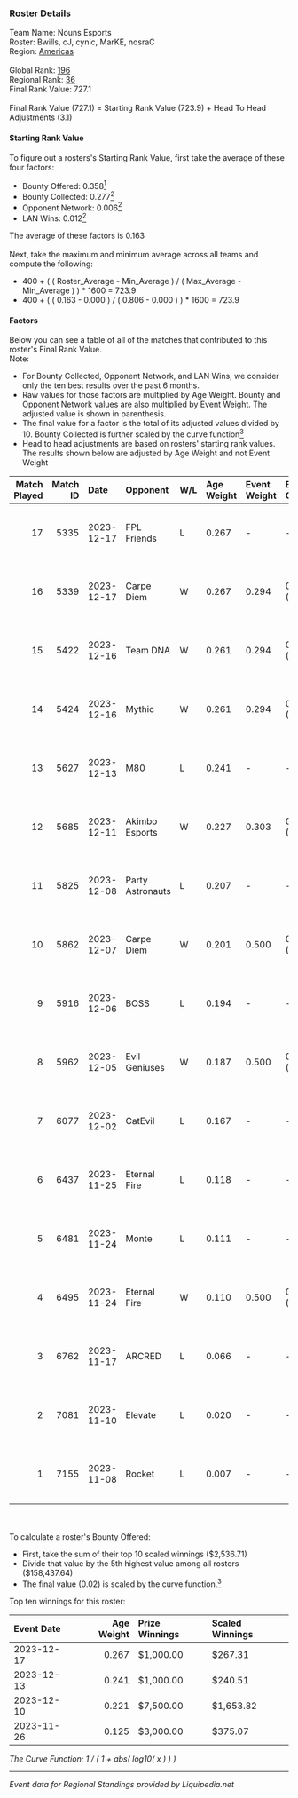 ### Roster Details<br />
Team Name: Nouns Esports<br />
Roster: Bwills, cJ, cynic, MarKE, nosraC<br />
Region: [Americas]( ../standings_americas.md)<br />
<br />
Global Rank: [196](../standings_global.md)<br />
Regional Rank: [36]( ../standings_americas.md)<br />
Final Rank Value:  727.1<br />
<br />
Final Rank Value (727.1) = Starting Rank Value (723.9) + Head To Head Adjustments (3.1)<br />

#### Starting Rank Value<br />
To figure out a rosters's Starting Rank Value, first take the average of these four factors:<br />
- Bounty Offered: 0.358[<sup>1</sup>](#table2)
- Bounty Collected: 0.277[<sup>2</sup>](#table1)
- Opponent Network: 0.006[<sup>2</sup>](#table1)
- LAN Wins: 0.012[<sup>2</sup>](#table1)

The average of these factors is 0.163<br />
<br />
Next, take the maximum and minimum average across all teams and compute the following:<br />
- 400 + ( ( Roster_Average - Min_Average ) / ( Max_Average - Min_Average ) ) * 1600 = 723.9
- 400 + ( ( 0.163 - 0.000 ) / ( 0.806 - 0.000 ) ) * 1600 = 723.9


#### Factors<br />
Below you can see a table of all of the matches that contributed to this roster's Final Rank Value.<br />
Note:<br />

- For Bounty Collected, Opponent Network, and LAN Wins, we consider only the ten best results over the past 6 months.
- Raw values for those factors are multiplied by Age Weight. Bounty and Opponent Network values are also multiplied by Event Weight. The adjusted value is shown in parenthesis.
- The final value for a factor is the total of its adjusted values divided by 10. Bounty Collected is further scaled by the curve function[<sup>3</sup>](#curveFunction)
- Head to head adjustments are based on rosters' starting rank values. The results shown below are adjusted by Age Weight and not Event Weight
<span id="table1"></span><br />


| Match Played | Match ID | Date       | Opponent         | W/L | Age Weight | Event Weight | Bounty Collected | Opponent Network | LAN Wins      | H2H Adj. | Roster                           |
| -: | -: | :- | :- | :- | :- | :- | :- | :- | :- | -: | :- |
|           17 |     5335 | 2023-12-17 | FPL Friends      | L   | 0.267      | -            | -                | -                | -             |    -4.91 | Bwills, cJ, cynic, MarKE, nosraC |
|           16 |     5339 | 2023-12-17 | Carpe Diem       | W   | 0.267      | 0.294        | 0.009 (0.001)    | 0.178 (0.014)    | false (0.000) |     4.22 | Bwills, cJ, cynic, MarKE, nosraC |
|           15 |     5422 | 2023-12-16 | Team DNA         | W   | 0.261      | 0.294        | 0.000 (0.000)    | 0.009 (0.001)    | false (0.000) |     1.14 | Bwills, cJ, cynic, MarKE, nosraC |
|           14 |     5424 | 2023-12-16 | Mythic           | W   | 0.261      | 0.294        | 0.000 (0.000)    | 0.000 (0.000)    | false (0.000) |     1.14 | Bwills, cJ, cynic, MarKE, nosraC |
|           13 |     5627 | 2023-12-13 | M80              | L   | 0.241      | -            | -                | -                | -             |    -0.29 | Bwills, cJ, cynic, MarKE, nosraC |
|           12 |     5685 | 2023-12-11 | Akimbo Esports   | W   | 0.227      | 0.303        | 0.000 (0.000)    | 0.015 (0.001)    | false (0.000) |     1.46 | Bwills, cJ, cynic, MarKE, nosraC |
|           11 |     5825 | 2023-12-08 | Party Astronauts | L   | 0.207      | -            | -                | -                | -             |    -2.50 | Bwills, cJ, cynic, MarKE, nosraC |
|           10 |     5862 | 2023-12-07 | Carpe Diem       | W   | 0.201      | 0.500        | 0.009 (0.001)    | 0.178 (0.018)    | false (0.000) |     3.24 | Bwills, cJ, cynic, MarKE, nosraC |
|            9 |     5916 | 2023-12-06 | BOSS             | L   | 0.194      | -            | -                | -                | -             |    -1.68 | Bwills, cJ, cynic, MarKE, nosraC |
|            8 |     5962 | 2023-12-05 | Evil Geniuses    | W   | 0.187      | 0.500        | 0.006 (0.001)    | 0.009 (0.001)    | false (0.000) |     2.48 | Bwills, cJ, cynic, MarKE, nosraC |
|            7 |     6077 | 2023-12-02 | CatEvil          | L   | 0.167      | -            | -                | -                | -             |    -3.36 | Bwills, cJ, cynic, MarKE, nosraC |
|            6 |     6437 | 2023-11-25 | Eternal Fire     | L   | 0.118      | -            | -                | -                | -             |    -0.01 | bwills, cJ, cynic, MarKE, nosraC |
|            5 |     6481 | 2023-11-24 | Monte            | L   | 0.111      | -            | -                | -                | -             |    -0.09 | bwills, cJ, cynic, MarKE, nosraC |
|            4 |     6495 | 2023-11-24 | Eternal Fire     | W   | 0.110      | 0.500        | 0.409 (0.022)    | 0.462 (0.025)    | true (0.110)  |     3.45 | bwills, cJ, cynic, MarKE, nosraC |
|            3 |     6762 | 2023-11-17 | ARCRED           | L   | 0.066      | -            | -                | -                | -             |    -0.74 | Bwills, cJ, cynic, MarKE, nosraC |
|            2 |     7081 | 2023-11-10 | Elevate          | L   | 0.020      | -            | -                | -                | -             |    -0.26 | Bwills, cJ, cynic, MarKE, nosraC |
|            1 |     7155 | 2023-11-08 | Rocket           | L   | 0.007      | -            | -                | -                | -             |    -0.13 | Bwills, cJ, cynic, MarKE, nosraC |

<br />
<span id="table2"></span><br />
To calculate a roster's Bounty Offered:<br />

- First, take the sum of their top 10 scaled winnings ($2,536.71)
- Divide that value by the 5th highest value among all rosters ($158,437.64)
- The final value (0.02) is scaled by the curve function.[<sup>3</sup>](#curveFunction)

Top ten winnings for this roster:<br />

| Event Date | Age Weight | Prize Winnings | Scaled Winnings |
| :- | -: | :- | :- |
| 2023-12-17 |      0.267 | $1,000.00      | $267.31         |
| 2023-12-13 |      0.241 | $1,000.00      | $240.51         |
| 2023-12-10 |      0.221 | $7,500.00      | $1,653.82       |
| 2023-11-26 |      0.125 | $3,000.00      | $375.07         |


<span id="curveFunction"></span>_The Curve Function: 1 / ( 1 + abs( log10( x ) ) )_<br />

---
_Event data for Regional Standings provided by Liquipedia.net_<br />
